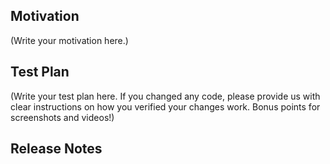 <!--
Thank you for sending the PR! We appreciate you spending the time to work on these changes. 

Help us understand your motivation by explaining why you decided to make this change.

You can learn more about contributing to React Native here: http://facebook.github.io/react-native/docs/contributing.html

Happy contributing!

-->

## Motivation

(Write your motivation here.)

## Test Plan

(Write your test plan here. If you changed any code, please provide us with clear instructions on how you verified your changes work. Bonus points for screenshots and videos!)

## Release Notes
<!--
Help reviewers and the release process by writing your own release notes

**INTERNAL and MINOR tagged notes will not be included in the next version's final release notes.**

  CATEGORY
[----------]        TYPE
[ CLI      ]   [-------------]      LOCATION
[ DOCS     ]   [ BREAKING    ]   [-------------]
[ GENERAL  ]   [ BUGFIX      ]   [-{Component}-]
[ INTERNAL ]   [ ENHANCEMENT ]   [ {File}      ]
[ IOS      ]   [ FEATURE     ]   [ {Directory} ]   |-----------|
[ ANDROID  ]   [ MINOR       ]   [ {Framework} ] - | {Message} |
[----------]   [-------------]   [-------------]   |-----------|

[CATEGORY] [TYPE] [LOCATION] - MESSAGE

 EXAMPLES:

 [IOS] [BREAKING] [FlatList] - Change a thing that breaks other things
 [ANDROID] [BUGFIX] [TextInput] - Did a thing to TextInput
 [CLI] [FEATURE] [local-cli/info/info.js] - CLI easier to do things with
 [DOCS] [BUGFIX] [GettingStarted.md] - Accidentally a thing/word
 [GENERAL] [ENHANCEMENT] [Yoga] - Added new yoga thing/position
 [INTERNAL] [FEATURE] [./scripts] - Added thing to script that nobody will see
-->
